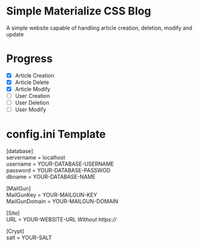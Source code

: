 # Simple Materialize CSS Blog

A simple website capable of handling article creation, deletion, modify and update

# Progress

- [x] Article Creation
- [x] Article Delete
- [x] Article Modify
- [ ] User Creation
- [ ] User Deletion
- [ ] User Modify

# config.ini Template

[database]\
servername = localhost\
username = YOUR-DATABASE-USERNAME\
password = YOUR-DATABASE-PASSWOD\
dbname = YOUR-DATABASE-NAME

[MailGun]\
MailGunKey = YOUR-MAILGUN-KEY\
MailGunDomain = YOUR-MAILGUN-DOMAIN

[Site]\
URL = YOUR-WEBSITE-URL *Without https://*

[Crypt]\
salt = YOUR-SALT

